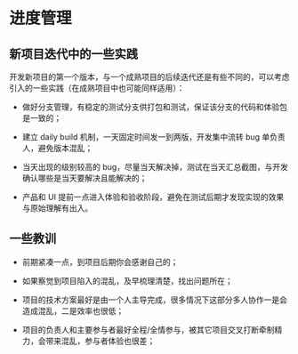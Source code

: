 # 进度管理

## 新项目迭代中的一些实践

开发新项目的第一个版本，与一个成熟项目的后续迭代还是有些不同的，可以考虑引入的一些实践（在成熟项目中也可能同样适用）：

- 做好分支管理，有稳定的测试分支供打包和测试，保证该分支的代码和体验包是一致的；

- 建立 daily build 机制，一天固定时间发一到两版，开发集中流转 bug 单负责人，避免版本混乱；

- 当天出现的级别较高的 bug，尽量当天解决掉，测试在当天汇总截图，与开发确认哪些是当天要解决且能解决的；

- 产品和 UI 提前一点进入体验和验收阶段，避免在测试后期才发现实现的效果与原始理解有出入。

## 一些教训

- 前期紧凑一点，到项目后期你会感谢自己的；

- 如果察觉到项目陷入的混乱，及早梳理清楚，找出问题所在；

- 项目的技术方案最好是由一个人主导完成，很多情况下这部分多人协作一是会造成混乱，二是效率也很低；

- 项目的负责人和主要参与者最好全程/全情参与，被其它项目交叉打断牵制精力，会带来混乱，参与者体验也很差；
